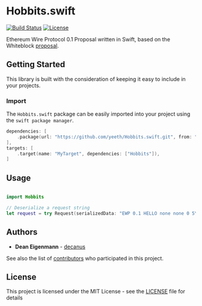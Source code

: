 # Hobbits.swift

[![Build Status](https://travis-ci.com/yeeth/Hobbits.swift.svg?branch=master)](https://travis-ci.com/yeeth/Hobbits.swift) [![License](https://img.shields.io/github/license/yeeth/Hobbits.swift.svg)](LICENSE)

Ethereum Wire Protocol 0.1 Proposal written in Swift, based on the Whiteblock [proposal](https://github.com/Whiteblock/hobbits).

## Getting Started

This library is built with the consideration of keeping it easy to include in your projects.

### Import

The `Hobbits.swift` package can be easily imported into your project using the `swift package manager`.

```swift
dependencies: [
    .package(url: "https://github.com/yeeth/Hobbits.swift.git", from: "0.1.0"),
],
targets: [
    .target(name: "MyTarget", dependencies: ["Hobbits"]),
]
```

## Usage

```swift

import Hobbits

// Deserialize a request string
let request = try Request(serializedData: "EWP 0.1 HELLO none none 0 5\n12345")

```

## Authors

* **Dean Eigenmann** - [decanus](https://github.com/decanus)

See also the list of [contributors](https://github.com/yeeth/Hobbits.swift/contributors) who participated in this project.

## License

This project is licensed under the MIT License - see the [LICENSE](LICENSE) file for details

